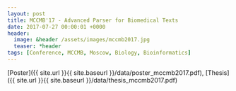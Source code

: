 ```yaml
---
layout: post
title: MCCMB'17 - Advanced Parser for Biomedical Texts
date: 2017-07-27 00:00:01 +0000
header:
  image: &header /assets/images/mccmb2017.jpg
  teaser: *header
tags: [Conference, MCCMB, Moscow, Biology, Bioinformatics]
---
```


[Poster]({{ site.url }}{{ site.baseurl }}/data/poster_mccmb2017.pdf), [Thesis]({{ site.url }}{{ site.baseurl }}/data/thesis_mccmb2017.pdf)
